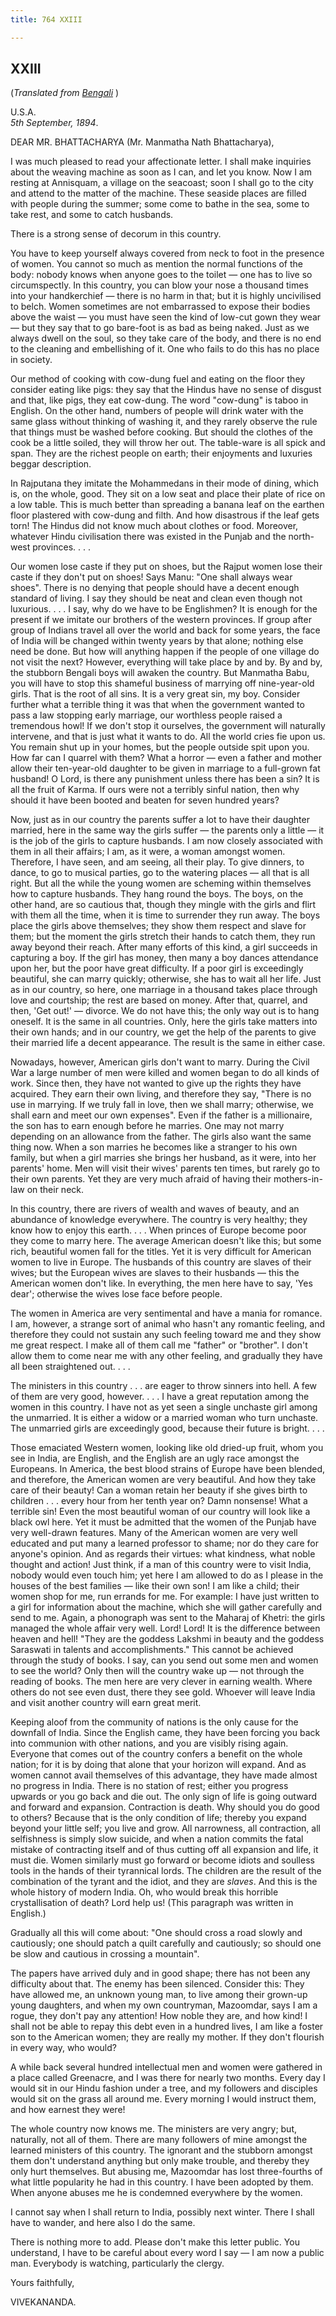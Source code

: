 ```yaml
---
title: 764 XXIII

---
```

  



## XXIII

(*Translated from [Bengali](b6111ae7023.pdf)* )

U.S.A.  
*5th September, 1894*.

DEAR MR. BHATTACHARYA (Mr. Manmatha Nath Bhattacharya),

I was much pleased to read your affectionate letter. I shall make
inquiries about the weaving machine as soon as I can, and let you know.
Now I am resting at Annisquam, a village on the seacoast; soon I shall
go to the city and attend to the matter of the machine. These seaside
places are filled with people during the summer; some come to bathe in
the sea, some to take rest, and some to catch husbands.

There is a strong sense of decorum in this country.

You have to keep yourself always covered from neck to foot in the
presence of women. You cannot so much as mention the normal functions of
the body: nobody knows when anyone goes to the toilet — one has to live
so circumspectly. In this country, you can blow your nose a thousand
times into your handkerchief — there is no harm in that; but it is
highly uncivilised to belch. Women sometimes are not embarrassed to
expose their bodies above the waist — you must have seen the kind of
low-cut gown they wear — but they say that to go bare-foot is as bad as
being naked. Just as we always dwell on the soul, so they take care of
the body, and there is no end to the cleaning and embellishing of it.
One who fails to do this has no place in society.

Our method of cooking with cow-dung fuel and eating on the floor they
consider eating like pigs: they say that the Hindus have no sense of
disgust and that, like pigs, they eat cow-dung. The word "cow-dung" is
taboo in English. On the other hand, numbers of people will drink water
with the same glass without thinking of washing it, and they rarely
observe the rule that things must be washed before cooking. But should
the clothes of the cook be a little soiled, they will throw her out. The
table-ware is all spick and span. They are the richest people on earth;
their enjoyments and luxuries beggar description.

In Rajputana they imitate the Mohammedans in their mode of dining, which
is, on the whole, good. They sit on a low seat and place their plate of
rice on a low table. This is much better than spreading a banana leaf on
the earthen floor plastered with cow-dung and filth. And how disastrous
if the leaf gets torn! The Hindus did not know much about clothes or
food. Moreover, whatever Hindu civilisation there was existed in the
Punjab and the north-west provinces. . . .

Our women lose caste if they put on shoes, but the Rajput women lose
their caste if they don't put on shoes! Says Manu: "One shall always
wear shoes". There is no denying that people should have a decent enough
standard of living. I say they should be neat and clean even though not
luxurious. . . . I say, why do we have to be Englishmen? It is enough
for the present if we imitate our brothers of the western provinces. If
group after group of Indians travel all over the world and back for some
years, the face of India will be changed within twenty years by that
alone; nothing else need be done. But how will anything happen if the
people of one village do not visit the next? However, everything will
take place by and by. By and by, the stubborn Bengali boys will awaken
the country. But Manmatha Babu, you will have to stop this shameful
business of marrying off nine-year-old girls. That is the root of all
sins. It is a very great sin, my boy. Consider further what a terrible
thing it was that when the government wanted to pass a law stopping
early marriage, our worthless people raised a tremendous howl! If we
don't stop it ourselves, the government will naturally intervene, and
that is just what it wants to do. All the world cries fie upon us. You
remain shut up in your homes, but the people outside spit upon you. How
far can I quarrel with them? What a horror — even a father and mother
allow their ten-year-old daughter to be given in marriage to a
full-grown fat husband! O Lord, is there any punishment unless there has
been a sin? It is all the fruit of Karma. If ours were not a terribly
sinful nation, then why should it have been booted and beaten for seven
hundred years?

Now, just as in our country the parents suffer a lot to have their
daughter married, here in the same way the girls suffer — the parents
only a little — it is the job of the girls to capture husbands. I am now
closely associated with them in all their affairs; I am, as it were, a
woman amongst women. Therefore, I have seen, and am seeing, all their
play. To give dinners, to dance, to go to musical parties, go to the
watering places — all that is all right. But all the while the young
women are scheming within themselves how to capture husbands. They hang
round the boys. The boys, on the other hand, are so cautious that,
though they mingle with the girls and flirt with them all the time, when
it is time to surrender they run away. The boys place the girls above
themselves; they show them respect and slave for them; but the moment
the girls stretch their hands to catch them, they run away beyond their
reach. After many efforts of this kind, a girl succeeds in capturing a
boy. If the girl has money, then many a boy dances attendance upon her,
but the poor have great difficulty. If a poor girl is exceedingly
beautiful, she can marry quickly; otherwise, she has to wait all her
life. Just as in our country, so here, one marriage in a thousand takes
place through love and courtship; the rest are based on money. After
that, quarrel, and then, 'Get out!' — divorce. We do not have this; the
only way out is to hang oneself. It is the same in all countries. Only,
here the girls take matters into their own hands; and in our country, we
get the help of the parents to give their married life a decent
appearance. The result is the same in either case.

Nowadays, however, American girls don't want to marry. During the Civil
War a large number of men were killed and women began to do all kinds of
work. Since then, they have not wanted to give up the rights they have
acquired. They earn their own living, and therefore they say, "There is
no use in marrying. If we truly fall in love, then we shall marry;
otherwise, we shall earn and meet our own expenses". Even if the father
is a millionaire, the son has to earn enough before he marries. One may
not marry depending on an allowance from the father. The girls also want
the same thing now. When a son marries he becomes like a stranger to his
own family, but when a girl marries she brings her husband, as it were,
into her parents' home. Men will visit their wives' parents ten times,
but rarely go to their own parents. Yet they are very much afraid of
having their mothers-in-law on their neck.

In this country, there are rivers of wealth and waves of beauty, and an
abundance of knowledge everywhere. The country is very healthy; they
know how to enjoy this earth. . . . When princes of Europe become poor
they come to marry here. The average American doesn't like this; but
some rich, beautiful women fall for the titles. Yet it is very difficult
for American women to live in Europe. The husbands of this country are
slaves of their wives; but the European wives are slaves to their
husbands — this the American women don't like. In everything, the men
here have to say, 'Yes dear'; otherwise the wives lose face before
people.

The women in America are very sentimental and have a mania for romance.
I am, however, a strange sort of animal who hasn't any romantic feeling,
and therefore they could not sustain any such feeling toward me and they
show me great respect. I make all of them call me "father" or "brother".
I don't allow them to come near me with any other feeling, and gradually
they have all been straightened out. . . .

The ministers in this country . . . are eager to throw sinners into
hell. A few of them are very good, however. . . . I have a great
reputation among the women in this country. I have not as yet seen a
single unchaste girl among the unmarried. It is either a widow or a
married woman who turn unchaste. The unmarried girls are exceedingly
good, because their future is bright. . . .

Those emaciated Western women, looking like old dried-up fruit, whom you
see in India, are English, and the English are an ugly race amongst the
Europeans. In America, the best blood strains of Europe have been
blended, and therefore, the American women are very beautiful. And how
they take care of their beauty! Can a woman retain her beauty if she
gives birth to children . . . every hour from her tenth year on? Damn
nonsense! What a terrible sin! Even the most beautiful woman of our
country will look like a black owl here. Yet it must be admitted that
the women of the Punjab have very well-drawn features. Many of the
American women are very well educated and put many a learned professor
to shame; nor do they care for anyone's opinion. And as regards their
virtues: what kindness, what noble thought and action! Just think, if a
man of this country were to visit India, nobody would even touch him;
yet here I am allowed to do as I please in the houses of the best
families — like their own son! I am like a child; their women shop for
me, run errands for me. For example: I have just written to a girl for
information about the machine, which she will gather carefully and send
to me. Again, a phonograph was sent to the Maharaj of Khetri: the girls
managed the whole affair very well. Lord! Lord! It is the difference
between heaven and hell! "They are the goddess Lakshmi in beauty and the
goddess Saraswati in talents and accomplishments." This cannot be
achieved through the study of books. I say, can you send out some men
and women to see the world? Only then will the country wake up — not
through the reading of books. The men here are very clever in earning
wealth. Where others do not see even dust, there they see gold. Whoever
will leave India and visit another country will earn great merit.

Keeping aloof from the community of nations is the only cause for the
downfall of India. Since the English came, they have been forcing you
back into communion with other nations, and you are visibly rising
again. Everyone that comes out of the country confers a benefit on the
whole nation; for it is by doing that alone that your horizon will
expand. And as women cannot avail themselves of this advantage, they
have made almost no progress in India. There is no station of rest;
either you progress upwards or you go back and die out. The only sign of
life is going outward and forward and expansion. Contraction is death.
Why should you do good to others? Because that is the only condition of
life; thereby you expand beyond your little self; you live and grow. All
narrowness, all contraction, all selfishness is simply slow suicide, and
when a nation commits the fatal mistake of contracting itself and of
thus cutting off all expansion and life, it must die. Women similarly
must go forward or become idiots and soulless tools in the hands of
their tyrannical lords. The children are the result of the combination
of the tyrant and the idiot, and they are *slaves*. And this is the
whole history of modern India. Oh, who would break this horrible
crystallisation of death? Lord help us! (This paragraph was written in
English.)

Gradually all this will come about: "One should cross a road slowly and
cautiously; one should patch a quilt carefully and cautiously; so should
one be slow and cautious in crossing a mountain".

The papers have arrived duly and in good shape; there has not been any
difficulty about that. The enemy has been silenced. Consider this: They
have allowed me, an unknown young man, to live among their grown-up
young daughters, and when my own countryman, Mazoomdar, says I am a
rogue, they don't pay any attention! How noble they are, and how kind! I
shall not be able to repay this debt even in a hundred lives, I am like
a foster son to the American women; they are really my mother. If they
don't flourish in every way, who would?

A while back several hundred intellectual men and women were gathered in
a place called Greenacre, and I was there for nearly two months. Every
day I would sit in our Hindu fashion under a tree, and my followers and
disciples would sit on the grass all around me. Every morning I would
instruct them, and how earnest they were!

The whole country now knows me. The ministers are very angry; but,
naturally, not all of them. There are many followers of mine amongst the
learned ministers of this country. The ignorant and the stubborn amongst
them don't understand anything but only make trouble, and thereby they
only hurt themselves. But abusing me, Mazoomdar has lost three-fourths
of what little popularity he had in this country. I have been adopted by
them. When anyone abuses me he is condemned everywhere by the women.

I cannot say when I shall return to India, possibly next winter. There I
shall have to wander, and here also I do the same.

There is nothing more to add. Please don't make this letter public. You
understand, I have to be careful about every word I say — I am now a
public man. Everybody is watching, particularly the clergy. 

Yours faithfully,

VIVEKANANDA.